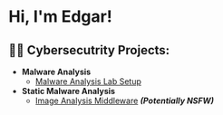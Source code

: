 <h1>Hi, I'm Edgar! </h1>

<h2>👨‍💻 Cybersecutrity Projects:</h2>

- <b>Malware Analysis</b>
  - [Malware Analysis Lab Setup](https://github.com/EdgarPantoja/MalwareAnalysisLabSetup)
- <b>Static Malware Analysis</b>
  - [Image Analysis Middleware](https://github.com/joshmadakor1/4chan-Image-Analysis-Middleware-C964) <b><i>(Potentially NSFW)</b></i>

